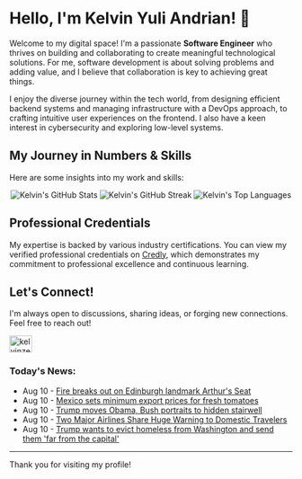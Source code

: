# Hello, I'm Kelvin Yuli Andrian! 👋

Welcome to my digital space! I'm a passionate **Software Engineer** who thrives on building and collaborating to create meaningful technological solutions. For me, software development is about solving problems and adding value, and I believe that collaboration is key to achieving great things.

I enjoy the diverse journey within the tech world, from designing efficient backend systems and managing infrastructure with a DevOps approach, to crafting intuitive user experiences on the frontend. I also have a keen interest in cybersecurity and exploring low-level systems.

## My Journey in Numbers & Skills

Here are some insights into my work and skills:

<p align="center">
  <img src="https://github-readme-stats.vercel.app/api?username=kelvinzer0&show_icons=true&theme=radical" alt="Kelvin's GitHub Stats" />
  <img src="https://github-readme-streak-stats.herokuapp.com/?user=kelvinzer0&theme=radical" alt="Kelvin's GitHub Streak" />
  <img src="https://github-readme-stats.vercel.app/api/top-langs/?username=kelvinzer0&layout=compact&theme=radical" alt="Kelvin's Top Languages" />
</p>

## Professional Credentials

My expertise is backed by various industry certifications. You can view my verified professional credentials on [Credly](https://www.credly.com/users/kelvin-yuli-andrian/badges), which demonstrates my commitment to professional excellence and continuous learning.

## Let's Connect!

I'm always open to discussions, sharing ideas, or forging new connections. Feel free to reach out!

<p align="left">
    <a href="https://linkedin.com/in/kelvinzero" target="blank"><img align="center" src="https://cdn.jsdelivr.net/npm/simple-icons@3.0.1/icons/linkedin.svg" alt="kelvinzero" height="30" width="40" /></a>
</p>

### Today's News:

<!-- feed start -->
- Aug 10 - [Fire breaks out on Edinburgh landmark Arthur's Seat](https://www.yahoo.com/news/articles/fire-breaks-edinburgh-landmark-arthurs-175013327.html)
- Aug 10 - [Mexico sets minimum export prices for fresh tomatoes](https://finance.yahoo.com/news/mexico-sets-minimum-export-prices-174120444.html)
- Aug 10 - [Trump moves Obama, Bush portraits to hidden stairwell](https://www.yahoo.com/news/articles/trump-moves-obama-bush-portraits-140726037.html)
- Aug 10 - [Two Major Airlines Share Huge Warning to Domestic Travelers](https://finance.yahoo.com/news/two-major-airlines-share-huge-171621223.html)
- Aug 10 - [Trump wants to evict homeless from Washington and send them 'far from the capital'](https://www.yahoo.com/news/articles/trump-wants-evict-homeless-washington-170946970.html)
<!-- feed end -->

---

Thank you for visiting my profile!